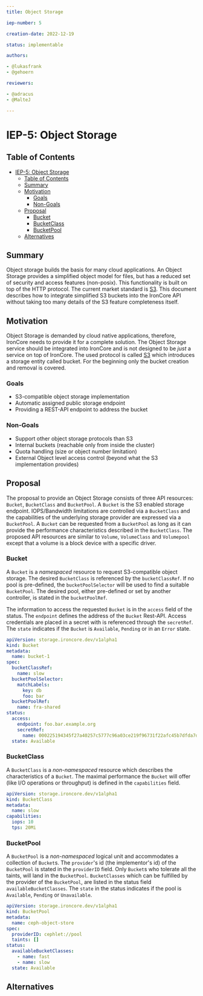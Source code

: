 ```yaml
---
title: Object Storage

iep-number: 5

creation-date: 2022-12-19

status: implementable

authors:

- @lukasfrank
- @gehoern

reviewers:

- @adracus
- @MalteJ

---
```


# IEP-5: Object Storage

## Table of Contents

- [IEP-5: Object Storage](#IEP-5-object-storage)
  - [Table of Contents](#table-of-contents)
  - [Summary](#summary)
  - [Motivation](#motivation)
    - [Goals](#goals)
    - [Non-Goals](#non-goals)
  - [Proposal](#proposal)
    - [Bucket](#bucket)
    - [BucketClass](#bucketclass)
    - [BucketPool](#bucketpool)
  - [Alternatives](#alternatives)

## Summary
Object storage builds the basis for many cloud applications. An Object Storage provides a simplified object 
model for files, but has a reduced set of security and access features (non-posix). This functionality is built on top 
of the HTTP protocol. The current market standard is [S3](https://docs.aws.amazon.com/AmazonS3/latest/API/Type_API_Reference.html). 
This document describes how to integrate simplified S3 buckets into the IronCore API without taking too many details of 
the S3 feature completeness itself.

## Motivation
Object Storage is demanded by cloud native applications, therefore, IronCore needs to provide it for a complete solution.
The Object Storage service should be integrated into IronCore and is not designed 
to be _just_ a service on top of IronCore. The used protocol is called [S3](https://docs.aws.amazon.com/AmazonS3/latest/API/Type_API_Reference.html)
which introduces a storage entity called bucket. For the beginning only the bucket creation and removal is covered.

### Goals
- S3-compatible object storage implementation
- Automatic assigned public storage endpoint 
- Providing a REST-API endpoint to address the bucket

### Non-Goals
- Support other object storage protocols than S3
- Internal buckets (reachable only from inside the cluster)
- Quota handling (size or object number limitation)
- External Object level access control (beyond what the S3 implementation provides)

## Proposal
The proposal to provide an Object Storage consists of three API resources: `Bucket`, `BucketClass` and `BucketPool`. 
A `Bucket` is the S3 enabled storage endpoint. IOPS/Bandwidth limitations are controlled via a `BucketClass` and the 
capabilities of the underlying storage provider are expressed via a `BucketPool`. A `Bucket` can be requested 
from a `BucketPool` as long as it can provide the performance characteristics described in the `BucketClass`. 
The proposed API resources are similar to `Volume`, `VolumeClass` and `Volumepool` except that a volume is a 
block device with a specific driver.


### Bucket

A `Bucket` is a *namespaced* resource to request S3-compatible object storage.
The desired `BucketClass` is referenced by the `bucketClassRef`. If no pool is pre-defined, 
the `bucketPoolSelector` will be used to find a suitable `BucketPool`.  The desired pool, either pre-defined or 
set by another controller, is stated in the `bucketPoolRef`.

The information to access the requested `Bucket` is in the `access` field of the status. 
The `endpoint` defines the address of the `Bucket` Rest-API. Access credentials are placed in a secret with is referenced 
through the `secretRef`. The `state` indicates if the `Bucket` is `Available`, `Pending` or in an `Error` state.

[//]: # (@formatter:off)
```yaml
apiVersion: storage.ironcore.dev/v1alpha1
kind: Bucket
metadata:
  name: bucket-1
spec:
  bucketClassRef:
    name: slow
  bucketPoolSelector:
    matchLabels:
      key: db
      foo: bar
  bucketPoolRef:
    name: fra-shared
status:
  access:
    endpoint: foo.bar.example.org 
    secretRef:
      name: 000225194345f27a40257c5777c96a03ce219f96731f22afc45b7dfda7d077d
  state: Available
```
[//]: # (@formatter:on)

### BucketClass

A `BucketClass` is a *non-namespaced* resource which describes the characteristics of a `Bucket`. The maximal 
performance the `Bucket` will offer (like I/O operations or throughput) is defined in the `capabilities` field.

[//]: # (@formatter:off)
```yaml
apiVersion: storage.ironcore.dev/v1alpha1
kind: BucketClass
metadata:
  name: slow
capabilities:
  iops: 10
  tps: 20Mi
```
[//]: # (@formatter:on)

### BucketPool

A `BucketPool` is a *non-namespaced* logical unit and accommodates a collection of `Bucket`s. 
The `provider`'s id (the implementor's id) of the `BucketPool` is stated in the `providerID` field. 
Only `Bucket`s who tolerate all the taints, will land in the `BucketPool`. `BucketClasses` which can be fulfilled by 
the provider of the `BucketPool`, are listed in the status field `availableBucketClasses`. The `state` in the status 
indicates if the pool is `Available`, `Pending` or `Unavailable`.

[//]: # (@formatter:off)
```yaml
apiVersion: storage.ironcore.dev/v1alpha1
kind: BucketPool
metadata:
  name: ceph-object-store
spec:
  providerID: cephlet://pool
  taints: []
status:
  availableBucketClasses:
    - name: fast
    - name: slow
  state: Available
```
[//]: # (@formatter:on)

## Alternatives
